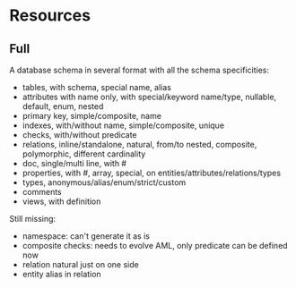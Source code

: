 # Resources

## Full

A database schema in several format with all the schema specificities:

- tables, with schema, special name, alias
- attributes with name only, with special/keyword name/type, nullable, default, enum, nested
- primary key, simple/composite, name
- indexes, with/without name, simple/composite, unique
- checks, with/without predicate
- relations, inline/standalone, natural, from/to nested, composite, polymorphic, different cardinality
- doc, single/multi line, with #
- properties, with #, array, special, on entities/attributes/relations/types
- types, anonymous/alias/enum/strict/custom
- comments
- views, with definition

Still missing:

- namespace: can't generate it as is
- composite checks: needs to evolve AML, only predicate can be defined now
- relation natural just on one side
- entity alias in relation
